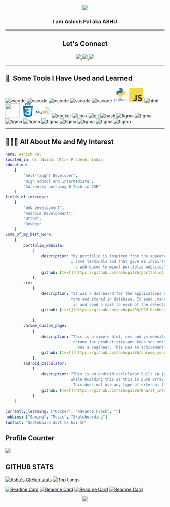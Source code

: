 

<p align="center">
   <img src="https://capsule-render.vercel.app/api?type=waving&color=gradient&text=Hey%20Everyone!🕹&height=100&section=header"/>

</p> 

### <p  align='center'> I am <b> Ashish Pal </b> aka <b> ASHU</b> </p>

<hr>

## <p  align='center'>Let's Connect </p>
<p align="center">
<a href="https://ashu86.pythonanywhere.com/">
  <img height="50" src="https://user-images.githubusercontent.com/46517096/166972883-f5f1d88c-0246-4374-88ac-ded0f2cf0699.png"/>
</a>
<a href="https://www.linkedin.com/in/ashish-pal-5725a6257/">
  <img height="50" src="https://user-images.githubusercontent.com/46517096/166973395-19676cd8-f8ec-4abf-83ff-da8243505b82.png"/>
</a>
<a href="https://www.instagram.com/aashish.pal.1">
  <img height="50" src="https://user-images.githubusercontent.com/46517096/166974368-9798f39f-1f46-499c-b14e-81f0a3f83a06.png"/>
</a>
</p>


<hr>
<h2> 🚀 &nbsp;Some Tools I Have Used and Learned</h2>
<p align="left">
<img src="https://cdn.jsdelivr.net/gh/devicons/devicon/icons/android/android-original.svg" alt="vscode" width="45" height="45"/>
<img src="https://cdn.jsdelivr.net/gh/devicons/devicon/icons/androidstudio/androidstudio-original.svg" alt="vscode" width="45" height="45"/>
<img src="https://cdn.jsdelivr.net/gh/devicons/devicon/icons/java/java-original.svg" alt="vscode" width="45" height="45"/>
<img src="https://cdn.jsdelivr.net/gh/devicons/devicon/icons/debian/debian-original.svg" alt="vscode" width="45" height="45"/>
<img src="https://cdn.jsdelivr.net/gh/devicons/devicon/icons/vscode/vscode-original.svg" alt="vscode" width="45" height="45"/>
<img src="https://raw.githubusercontent.com/devicons/devicon/master/icons/python/python-original-wordmark.svg" alt="python" width="45" height="45"/>
<img src="https://raw.githubusercontent.com/devicons/devicon/master/icons/javascript/javascript-original.svg" alt="javascript" width="45" height="45" />
<img src="https://cdn.jsdelivr.net/gh/devicons/devicon/icons/html5/html5-original.svg" alt="html" width="45" height="45"/>
<img src="https://cdn.jsdelivr.net/gh/devicons/devicon@latest/icons/bootstrap/bootstrap-original-wordmark.svg" width="45" height="45" />
<img src="https://raw.githubusercontent.com/devicons/devicon/master/icons/css3/css3-original-wordmark.svg" alt="css3" width="45" height="45" />
<img src="https://raw.githubusercontent.com/devicons/devicon/master/icons/mysql/mysql-original-wordmark.svg" alt="mysql" width="45" height="45" />
<img src="https://cdn.jsdelivr.net/gh/devicons/devicon/icons/docker/docker-original.svg" alt="docker" width="45" height="45"/>
<img src="https://cdn.jsdelivr.net/gh/devicons/devicon/icons/linux/linux-original.svg" alt="linux" width="45" height="45"/>       
<img src="https://cdn.jsdelivr.net/gh/devicons/devicon/icons/git/git-original.svg" alt="git" width="45" height="45"/>
<img src="https://cdn.jsdelivr.net/gh/devicons/devicon/icons/bash/bash-original.svg" alt="bash" width="45" height="45"/>
<img src="https://cdn.jsdelivr.net/gh/devicons/devicon/icons/figma/figma-original.svg" alt="figma" width="45" height="45"/>   
<img src="https://cdn.jsdelivr.net/gh/devicons/devicon/icons/flask/flask-original.svg" alt="figma" width="45" height="45"/>
<img src="https://cdn.jsdelivr.net/gh/devicons/devicon/icons/firebase/firebase-original.svg" alt="figma" width="45" height="45"/>
<img src="https://cdn.jsdelivr.net/gh/devicons/devicon/icons/jquery/jquery-original.svg" alt="figma" width="45" height="45"/>
<img src="https://cdn.jsdelivr.net/gh/devicons/devicon/icons/json/json-original.svg" alt="figma" width="45" height="45"/>
<img src="https://cdn.jsdelivr.net/gh/devicons/devicon/icons/jupyter/jupyter-original.svg" alt="figma" width="45" height="45"/>
<img src="https://cdn.jsdelivr.net/gh/devicons/devicon/icons/powershell/powershell-original.svg" alt="figma" width="45" height="45"/>
<img src="https://cdn.jsdelivr.net/gh/devicons/devicon/icons/sqlite/sqlite-original.svg" alt="figma" width="45" height="45"/>
<img src="https://cdn.jsdelivr.net/gh/devicons/devicon/icons/yaml/yaml-original.svg" alt="figma" width="45" height="45"/>




</p>
<hr>


## 👨🏻‍💻 All About Me and My Interest
```yaml
name: Ashish Pal
located_in: Gr. Noida, Uttar Pradesh, India
education: 
    [
        "Self-Taught Developer",
        "High school and Intermediate",
        "Currently pursuing B.Tech in CSE"
    ]
fields_of_interest:
    [
        "Web Development",
        "Android Development",
        "UI/UX",
        "DevOps"
    ]
Some_of_my_best_work:
    {
        portfolio_website:
            {
                description: "My portfolio is inspired from the appearance of bash a terminal.
                             I love terminals and that give me Inspiration to build and deployee
                               a web based terminal portfolio website.",
                github: [text](https://github.com/ashupal86/portfolio)
            },
        crm: 
            {
                description: "It was a dashboard for the applications subbmited through the google
                             form and stored in database. It send ,manage and store all the updates
                              in and send a mail to each of the selected participant.",
                github: [text](https://github.com/ashupal86/CRM-Dashboard)

            },
        chrome_custom_page: 
            {
                description: "This is a simple html, css and js website to replace the statup page of
                              chrome for productivity and keep you motivating. As this was built when I
                                was a begineer. This was an achivement for me at that movement.",
                github: [text](https://github.com/ashupal86/chrome_coustomize)
            },
        android_calculator: 
            {
                description: "This is an android caclulator built in java. I learned a lot of java concepts
                             while building this as this is pure array modification to solve the problem.
                              This does not use any type of external library to solve the problem. ",
                github: [text](https://github.com/ashupal86/Bharat_intern_calculator)
            }
    }

currently_learning: ["Docker", "Advance Flask", ""]
hobbies: ["Gaming", "Music", "Skateboarding"]
funfact: "Skateboard dost ka hai 😁"
```



## Profile Counter
[![](https://komarev.com/ghpvc/?username=ashu20004&color=blueviolet&style=for-the-badge&label=PROFILE+VIEWS)]()


## GITHUB STATS
[![Ashu's GitHub stats](https://github-readme-stats.vercel.app/api?username=ashupal86&show_icons=true&theme=dark)](https://github.com/ashupal86)
![Top Langs](https://github-readme-stats.vercel.app/api/top-langs/?username=ashupal86&hide_progress=true)


[![Readme Card](https://github-readme-stats.vercel.app/api/pin/?username=ashupal86&repo=portfolio)](https://github.com/ashupal86/portfolio)
[![Readme Card](https://github-readme-stats.vercel.app/api/pin/?username=ashupal86&repo=CRM-Dashboard)](https://github.com/ashupal86/CRM-Dashboard)
[![Readme Card](https://github-readme-stats.vercel.app/api/pin/?username=ashupal86&repo=chrome_coustomize)](https://github.com/ashupal86/chrome_coustomize)
[![Readme Card](https://github-readme-stats.vercel.app/api/pin/?username=ashupal86&repo=Bharat_intern_calculator)](https://github.com/ashupal86/Bharat_intern_calculator)








<p align="center">
  <img src="https://capsule-render.vercel.app/api?type=waving&color=gradient&height=100&section=footer"/>
</p>
